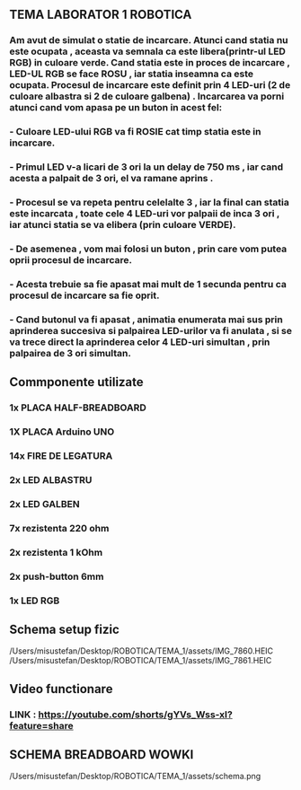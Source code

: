 ## TEMA LABORATOR 1 ROBOTICA

### Am avut de simulat o statie de incarcare. Atunci cand statia nu este ocupata , aceasta va semnala ca este libera(printr-ul LED RGB) in culoare verde. Cand statia este in proces de incarcare , LED-UL RGB se face ROSU , iar statia inseamna ca este ocupata. Procesul de incarcare este definit prin 4 LED-uri (2 de culoare albastra si 2 de culoare galbena) . Incarcarea va porni atunci cand vom apasa pe un buton in acest fel:

### - Culoare LED-ului RGB va fi ROSIE cat timp statia este in incarcare.

### - Primul LED v-a licari de 3 ori la un delay de 750 ms , iar cand acesta a palpait de 3 ori, el va ramane aprins .

### - Procesul se va repeta pentru celelalte 3 , iar la final can statia este incarcata , toate cele 4 LED-uri vor palpaii de inca 3 ori , iar atunci statia se va elibera (prin culoare VERDE).

### - De asemenea , vom mai folosi un buton , prin care vom putea oprii procesul de incarcare.

### - Acesta trebuie sa fie apasat mai mult de 1 secunda pentru ca procesul de incarcare sa fie oprit.

### - Cand butonul va fi apasat , animatia enumerata mai sus prin aprinderea succesiva si palpairea LED-urilor va fi anulata , si se va trece direct la aprinderea celor 4 LED-uri simultan , prin palpairea de 3 ori simultan.

## Commponente utilizate

### 1x PLACA HALF-BREADBOARD

### 1X PLACA Arduino UNO

### 14x FIRE DE LEGATURA

### 2x LED ALBASTRU

### 2x LED GALBEN

### 7x rezistenta 220 ohm

### 2x rezistenta 1 kOhm

### 2x push-button 6mm

### 1x LED RGB

## Schema setup fizic
/Users/misustefan/Desktop/ROBOTICA/TEMA_1/assets/IMG_7860.HEIC
/Users/misustefan/Desktop/ROBOTICA/TEMA_1/assets/IMG_7861.HEIC
## Video functionare

### LINK : https://youtube.com/shorts/gYVs_Wss-xI?feature=share

## SCHEMA BREADBOARD WOWKI
/Users/misustefan/Desktop/ROBOTICA/TEMA_1/assets/schema.png
